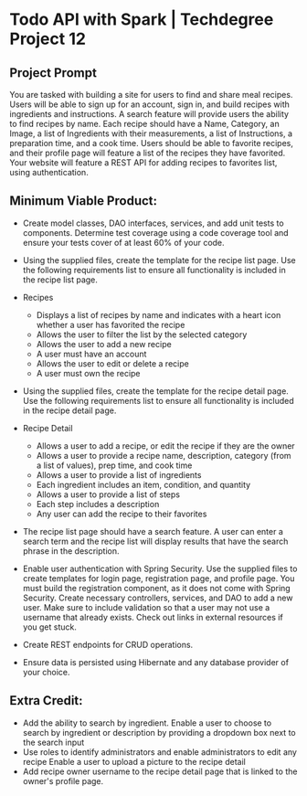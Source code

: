 # Todo API with Spark | Techdegree Project 12

## Project Prompt

You are tasked with building a site for users to find and share meal recipes. Users will be able to sign up for an account, sign in, and build recipes with ingredients and instructions. A search feature will provide users the ability to find recipes by name. Each recipe should have a Name, Category, an Image, a list of Ingredients with their measurements, a list of Instructions, a preparation time, and a cook time. Users should be able to favorite recipes, and their profile page will feature a list of the recipes they have favorited. Your website will feature a REST API for adding recipes to favorites list, using authentication.

## Minimum Viable Product:

- Create model classes, DAO interfaces, services, and add unit tests to components. Determine test coverage using a code coverage tool and ensure your tests cover of at least 60% of your code.

- Using the supplied files, create the template for the recipe list page. Use the following requirements list to ensure all functionality is included in the recipe list page.
- Recipes
  - Displays a list of recipes by name and indicates with a heart icon whether a user has favorited the recipe
  - Allows the user to filter the list by the selected category
  - Allows the user to add a new recipe
  - A user must have an account
  - Allows the user to edit or delete a recipe
  - A user must own the recipe

- Using the supplied files, create the template for the recipe detail page. Use the following requirements list to ensure all functionality is included in the recipe detail page.
- Recipe Detail
  - Allows a user to add a recipe, or edit the recipe if they are the owner
  - Allows a user to provide a recipe name, description, category (from a list of values), prep time, and cook time
  - Allows a user to provide a list of ingredients
  - Each ingredient includes an item, condition, and quantity
  - Allows a user to provide a list of steps
  - Each step includes a description
  - Any user can add the recipe to their favorites
  
- The recipe list page should have a search feature. A user can enter a search term and the recipe list will display results that have the search phrase in the description.

- Enable user authentication with Spring Security. Use the supplied files to create templates for login page, registration page, and profile page. You must build the registration component, as it does not come with Spring Security. Create necessary controllers, services, and DAO to add a new user. Make sure to include validation so that a user may not use a username that already exists. Check out links in external resources if you get stuck.

- Create REST endpoints for CRUD operations.

- Ensure data is persisted using Hibernate and any database provider of your choice.

## Extra Credit:
- Add the ability to search by ingredient. Enable a user to choose to search by ingredient or description by providing a dropdown box next to the search input
- Use roles to identify administrators and enable administrators to edit any recipe Enable a user to upload a picture to the recipe detail
- Add recipe owner username to the recipe detail page that is linked to the owner's profile page.
